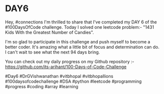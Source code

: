 # DAY6
Hey, #connections I'm thrilled to share that I've completed my DAY 6 of the #100DaysOfCode challenge. Today I solved one leetcode problem:- "1431 Kids With the Greatest Number of Candies".

I'm so glad to participate in this challenge and push myself to become a better coder. It's amazing what a little bit of focus and determination can do. I can't wait to see what the next 94 days bring.

You can check out my daily progress on my Github repository :- https://github.com/its-arihant/100-Days-of-Code-Challenge

#Day6 #DrGVishwanathan #vitbhopal #vitbhopallions #100daysofcodechallenge #DSA #python #leetcode #programming #progress #coding #array #learning 